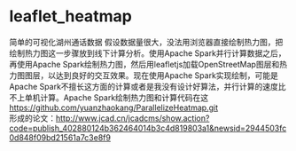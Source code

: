 # leaflet_heatmap
简单的可视化湖州通话数据 假设数据量很大，没法用浏览器直接绘制热力图，把绘制热力图这一步骤放到线下计算分析。使用Apache Spark并行计算数据之后，再使用Apache Spark绘制热力图，然后用leafletjs加载OpenStreetMap图层和热力图图层，以达到良好的交互效果。现在使用Apache Spark实现绘制，可能是Apache Spark不擅长这方面的计算或者是我没有设计好算法，并行计算的速度比不上单机计算。Apache Spark绘制热力图和计算代码在这 https://github.com/yuanzhaokang/ParallelizeHeatmap.git  
形成的论文：http://www.jcad.cn/jcadcms/show.action?code=publish_402880124b362464014b3c4d819803a1&newsid=2944503fc0d848f09bd21561a7c3e8f9
